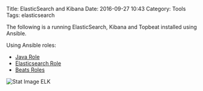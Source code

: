 Title: ElasticSearch and Kibana
Date: 2016-09-27 10:43
Category: Tools
Tags: elasticsearch

The following is a running ElasticSearch, Kibana and Topbeat installed using Ansible.

Using Ansible roles: 

* [Java Role](https://galaxy.ansible.com/williamyeh/oracle-java/)
* [Elasticsearch Role](https://galaxy.ansible.com/CyVerse-Ansible/elasticsearch/)
* [Beats Roles](https://galaxy.ansible.com/CyVerse-Ansible/beats/) 
 
![Stat Image ELK](/images/elk_stat.png)  



